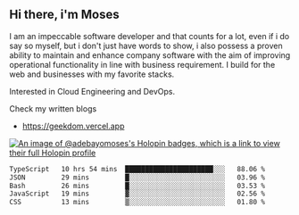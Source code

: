 ## Hi there, i'm Moses

I am an impeccable software developer and that counts for a lot, even if i do say so myself, but i don't just have words to show, i also possess a proven ability to maintain and enhance company software with the aim of improving operational functionality in line with business requirement. I build for the web and businesses with my favorite stacks.

Interested in Cloud Engineering and DevOps.

Check my written blogs
- https://geekdom.vercel.app

[![An image of @adebayomoses's Holopin badges, which is a link to view their full Holopin profile](https://holopin.me/adebayomoses)](https://holopin.io/@adebayomoses)

<!--START_SECTION:waka-->

```txt
TypeScript   10 hrs 54 mins  ██████████████████████░░░   88.06 %
JSON         29 mins         █░░░░░░░░░░░░░░░░░░░░░░░░   03.96 %
Bash         26 mins         █░░░░░░░░░░░░░░░░░░░░░░░░   03.53 %
JavaScript   19 mins         ▓░░░░░░░░░░░░░░░░░░░░░░░░   02.56 %
CSS          13 mins         ▒░░░░░░░░░░░░░░░░░░░░░░░░   01.80 %
```

<!--END_SECTION:waka-->
